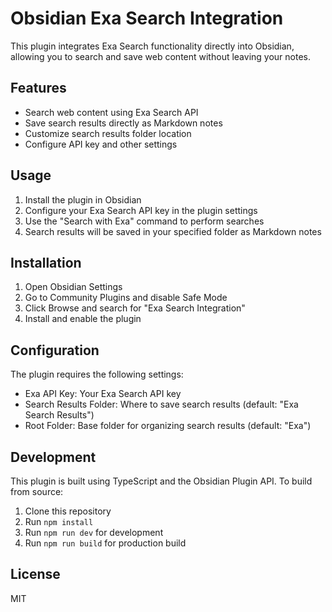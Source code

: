 # Obsidian Exa Search Integration

This plugin integrates Exa Search functionality directly into Obsidian, allowing you to search and save web content without leaving your notes.

## Features

- Search web content using Exa Search API
- Save search results directly as Markdown notes
- Customize search results folder location
- Configure API key and other settings

## Usage

1. Install the plugin in Obsidian
2. Configure your Exa Search API key in the plugin settings
3. Use the "Search with Exa" command to perform searches
4. Search results will be saved in your specified folder as Markdown notes

## Installation

1. Open Obsidian Settings
2. Go to Community Plugins and disable Safe Mode
3. Click Browse and search for "Exa Search Integration"
4. Install and enable the plugin

## Configuration

The plugin requires the following settings:

- Exa API Key: Your Exa Search API key
- Search Results Folder: Where to save search results (default: "Exa Search Results")
- Root Folder: Base folder for organizing search results (default: "Exa")

## Development

This plugin is built using TypeScript and the Obsidian Plugin API. To build from source:

1. Clone this repository
2. Run `npm install`
3. Run `npm run dev` for development
4. Run `npm run build` for production build

## License

MIT
